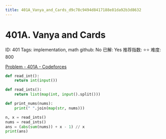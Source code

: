 ```yaml
---
title: 401A_Vanya_and_Cards_d9c78c9494d8417188e81da92b3d8632
---
```


# 401A. Vanya and Cards

ID: 401
Tags: implementation, math
github: No
已解: Yes
推荐指数: ⭐⭐
难度: 800

[Problem - 401A - Codeforces](https://codeforces.com/problemset/problem/401/A)

```python
def read_int():
    return int(input())

def read_ints():
    return list(map(int, input().split()))

def print_nums(nums):
    print(" ".join(map(str, nums)))

n, x = read_ints()
nums = read_ints()
ans = (abs(sum(nums)) + x - 1) // x
print(ans)
```